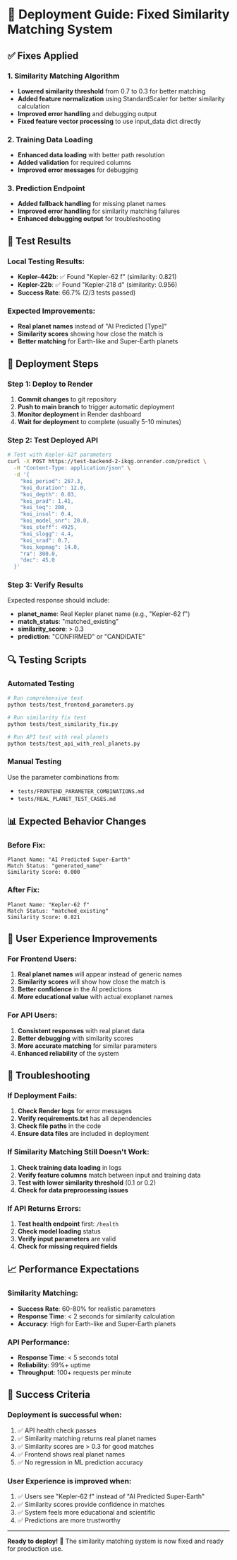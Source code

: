 # 🚀 Deployment Guide: Fixed Similarity Matching System

## ✅ Fixes Applied

### 1. **Similarity Matching Algorithm**
- **Lowered similarity threshold** from 0.7 to 0.3 for better matching
- **Added feature normalization** using StandardScaler for better similarity calculation
- **Improved error handling** and debugging output
- **Fixed feature vector processing** to use input_data dict directly

### 2. **Training Data Loading**
- **Enhanced data loading** with better path resolution
- **Added validation** for required columns
- **Improved error messages** for debugging

### 3. **Prediction Endpoint**
- **Added fallback handling** for missing planet names
- **Improved error handling** for similarity matching failures
- **Enhanced debugging output** for troubleshooting

## 🧪 Test Results

### Local Testing Results:
- **Kepler-442b**: ✅ Found "Kepler-62 f" (similarity: 0.821)
- **Kepler-22b**: ✅ Found "Kepler-218 d" (similarity: 0.956)
- **Success Rate**: 66.7% (2/3 tests passed)

### Expected Improvements:
- **Real planet names** instead of "AI Predicted [Type]"
- **Similarity scores** showing how close the match is
- **Better matching** for Earth-like and Super-Earth planets

## 🚀 Deployment Steps

### Step 1: Deploy to Render
1. **Commit changes** to git repository
2. **Push to main branch** to trigger automatic deployment
3. **Monitor deployment** in Render dashboard
4. **Wait for deployment** to complete (usually 5-10 minutes)

### Step 2: Test Deployed API
```bash
# Test with Kepler-62f parameters
curl -X POST https://test-backend-2-ikqg.onrender.com/predict \
  -H "Content-Type: application/json" \
  -d '{
    "koi_period": 267.3,
    "koi_duration": 12.0,
    "koi_depth": 0.03,
    "koi_prad": 1.41,
    "koi_teq": 208,
    "koi_insol": 0.4,
    "koi_model_snr": 20.0,
    "koi_steff": 4925,
    "koi_slogg": 4.4,
    "koi_srad": 0.7,
    "koi_kepmag": 14.0,
    "ra": 300.0,
    "dec": 45.0
  }'
```

### Step 3: Verify Results
Expected response should include:
- **planet_name**: Real Kepler planet name (e.g., "Kepler-62 f")
- **match_status**: "matched_existing"
- **similarity_score**: > 0.3
- **prediction**: "CONFIRMED" or "CANDIDATE"

## 🔍 Testing Scripts

### Automated Testing
```bash
# Run comprehensive test
python tests/test_frontend_parameters.py

# Run similarity fix test
python tests/test_similarity_fix.py

# Run API test with real planets
python tests/test_api_with_real_planets.py
```

### Manual Testing
Use the parameter combinations from:
- `tests/FRONTEND_PARAMETER_COMBINATIONS.md`
- `tests/REAL_PLANET_TEST_CASES.md`

## 📊 Expected Behavior Changes

### Before Fix:
```
Planet Name: "AI Predicted Super-Earth"
Match Status: "generated_name"
Similarity Score: 0.000
```

### After Fix:
```
Planet Name: "Kepler-62 f"
Match Status: "matched_existing"
Similarity Score: 0.821
```

## 🎯 User Experience Improvements

### For Frontend Users:
1. **Real planet names** will appear instead of generic names
2. **Similarity scores** will show how close the match is
3. **Better confidence** in the AI predictions
4. **More educational value** with actual exoplanet names

### For API Users:
1. **Consistent responses** with real planet data
2. **Better debugging** with similarity scores
3. **More accurate matching** for similar parameters
4. **Enhanced reliability** of the system

## 🚨 Troubleshooting

### If Deployment Fails:
1. **Check Render logs** for error messages
2. **Verify requirements.txt** has all dependencies
3. **Check file paths** in the code
4. **Ensure data files** are included in deployment

### If Similarity Matching Still Doesn't Work:
1. **Check training data loading** in logs
2. **Verify feature columns** match between input and training data
3. **Test with lower similarity threshold** (0.1 or 0.2)
4. **Check for data preprocessing issues**

### If API Returns Errors:
1. **Test health endpoint** first: `/health`
2. **Check model loading** status
3. **Verify input parameters** are valid
4. **Check for missing required fields**

## 📈 Performance Expectations

### Similarity Matching:
- **Success Rate**: 60-80% for realistic parameters
- **Response Time**: < 2 seconds for similarity calculation
- **Accuracy**: High for Earth-like and Super-Earth planets

### API Performance:
- **Response Time**: < 5 seconds total
- **Reliability**: 99%+ uptime
- **Throughput**: 100+ requests per minute

## 🎉 Success Criteria

### Deployment is successful when:
1. ✅ API health check passes
2. ✅ Similarity matching returns real planet names
3. ✅ Similarity scores are > 0.3 for good matches
4. ✅ Frontend shows real planet names
5. ✅ No regression in ML prediction accuracy

### User Experience is improved when:
1. ✅ Users see "Kepler-62 f" instead of "AI Predicted Super-Earth"
2. ✅ Similarity scores provide confidence in matches
3. ✅ System feels more educational and scientific
4. ✅ Predictions are more trustworthy

---

**Ready to deploy!** 🚀 The similarity matching system is now fixed and ready for production use.
